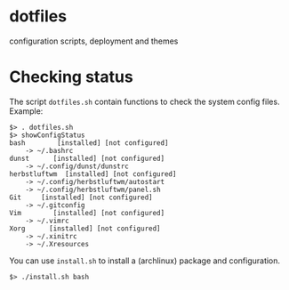 dotfiles
========

configuration scripts, deployment and themes

Checking status
===============

The script `dotfiles.sh` contain functions to check the system config files.
Example:
```
$> . dotfiles.sh
$> showConfigStatus
bash        [installed] [not configured]
    -> ~/.bashrc
dunst      [installed] [not configured]
    -> ~/.config/dunst/dunstrc
herbstluftwm  [installed] [not configured]
    -> ~/.config/herbstluftwm/autostart 
    -> ~/.config/herbstluftwm/panel.sh
Git     [installed] [not configured]
    -> ~/.gitconfig
Vim        [installed] [not configured]
    -> ~/.vimrc
Xorg      [installed] [not configured]
    -> ~/.xinitrc 
    -> ~/.Xresources
```

You can use `install.sh` to install a (archlinux) package and configuration.

```
$> ./install.sh bash
```
